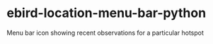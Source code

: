 # ebird-location-menu-bar-python
Menu bar icon showing recent observations for a particular hotspot
